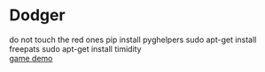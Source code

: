 # Dodger
do not touch the red ones
pip install pyghelpers
sudo apt-get install freepats
sudo apt-get install timidity<br>
<a href='https://user-images.githubusercontent.com/122704850/229752861-f678394f-72cf-4ebb-b7e4-f43bd0125718.webm'>game demo </a>
